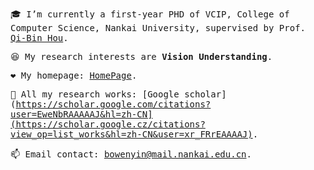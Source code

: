 

<samp>
  
:mortar_board: I’m currently a first-year PHD of VCIP, College of Computer Science, Nankai University, supervised by Prof. [Qi-Bin Hou](https://houqb.github.io/).

:laughing: My research interests are **Vision Understanding**.

❤️ My homepage: [HomePage](https://yinbow.github.io/).

:page_with_curl: All my research works: [Google scholar](https://scholar.google.com/citations?user=EweNbRAAAAAJ&hl=zh-CN](https://scholar.google.cz/citations?view_op=list_works&hl=zh-CN&user=xr_FRrEAAAAJ).
  
:mailbox: Email contact: bowenyin@mail.nankai.edu.cn.

<br>

<samp>

<br>

